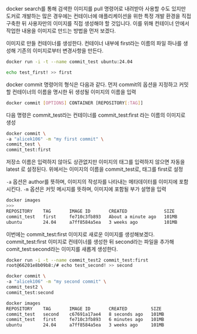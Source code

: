 docker search를 통해 검색한 이미지를 pull 명령어로 내려받아 사용할 수도 있지만 도커로 개발하는 많은 경우에는 컨테이너에 애플리케이션을 위한 특정 개발 환경을 직접 구축한 뒤 사용자만의 이미지를 직접 생성해야 할 것입니다. 이를 위해 컨테이너 안에서 작업한 내용을 이미지로 만드는 방법을 먼저 보겠다.

이미지로 만들 컨테이너를 생성한다. 컨테이너 내부에 first라는 이름의 파일 하나를 생성해 기존의 이미지로부터 변경사항을 만든다.

```bash
docker run -i -t --name commit_test ubuntu:24.04

echo test_first! >> first
```

docker commit 명령어의 형식은 다음과 같다. 먼저 commit의 옵션을 지정하고 커밋할 컨테이너의 이름을 명시한 뒤 생성될 이미지의 이름을 입력

```bash
docker commit [OPTIONS] CONTAINER [REPOSITORY[:TAG]]
```

다음 명령은 commit_test라는 컨테이너를 commit_test:first 라는 이름의 이미지로 생성

```bash
docker commit \
-a "alicek106" -m "my first commit" \
commit_test \
commit_test:first
```

저장소 이름은 입력하지 않아도 상관없지만 이미지의 태그를 입력하지 않으면 자동을 latest 로 설정된다. 위에서는 이미지의 이름을 commit_test로, 태그를 first로 설정

`-a` 옵션은 author를 뜻하며, 이미지의 작성자를 나타내는 메타데이터를 이미지에 포함시킨다.
`-m` 옵션은 커밋 메시지를 뜻하며, 이미지에 포함될 부가 설명을 입력

```bash
docker images
>>>
REPOSITORY    TAG       IMAGE ID       CREATED              SIZE
commit_test   first     fe710c3fb893   About a minute ago   101MB
ubuntu        24.04     a7ff8584a5ea   3 weeks ago          101MB
```

이번에는 commit_test:first 이미지로 새로운 이미지를 생성해보겠다.
commit_test:first 이미지로 컨테이너를 생성한 뒤 second라는 파일을 추가해 comit_test:second라는 이미지를 새롭게 생성한다.

```bash
docker run -i -t --name commit_test2 commit_test:first
root@66201e8b09b8:/# echo test_second! >> second

docker commit \
-a "alicek106" -m "my second commit" \
commit_test2 \
commit_test:second
```

```bash
docker images   
REPOSITORY    TAG       IMAGE ID       CREATED         SIZE
commit_test   second    c67691a17ae4   8 seconds ago   101MB
commit_test   first     fe710c3fb893   6 minutes ago   101MB
ubuntu        24.04     a7ff8584a5ea   3 weeks ago     101MB
```